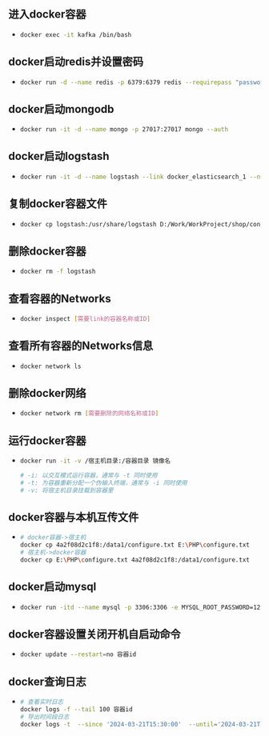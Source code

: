 ## 进入docker容器

* ```bash
  docker exec -it kafka /bin/bash
  ```

## docker启动redis并设置密码

* ```bash
  docker run -d --name redis -p 6379:6379 redis --requirepass "password"
  ```

## docker启动mongodb

* ```bash
  docker run -it -d --name mongo -p 27017:27017 mongo --auth
  ```

## docker启动logstash

* ```bash
  docker run -it -d --name logstash --link docker_elasticsearch_1 --net docker_default -v D:\File\ProjectFile\Resource\elk\logstash\pipeline:/usr/share/logstash/pipeline -v D:\File\ProjectFile\Resource\elk\logstash\config\logstash.yml:/usr/share/logstash/config/logstash.yml -v D:\Work\IdeaWorkSpace\learn\fearless-admin\log:/usr/share/logstash/logs -p 4560:4560 logstash:7.16.1
  ```

## 复制docker容器文件

* ```bash
  docker cp logstash:/usr/share/logstash D:/Work/WorkProject/shop/configuration/logstash
  ```

## 删除docker容器

* ```bash
  docker rm -f logstash
  ```

## 查看容器的Networks

* ```bash
  docker inspect [需要link的容器名称或ID]
  ```

## 查看所有容器的Networks信息

* ```bash
  docker network ls
  ```

## 删除docker网络

* ```bash
  docker network rm [需要删除的网络名称或ID]
  ```

## 运行docker容器

* ```bash
  docker run -it -v /宿主机目录:/容器目录 镜像名
  
  # -i: 以交互模式运行容器，通常与 -t 同时使用
  # -t: 为容器重新分配一个伪输入终端，通常与 -i 同时使用
  # -v: 将宿主机目录挂载到容器里
  ```

## docker容器与本机互传文件

* ```bash
  # docker容器->宿主机
  docker cp 4a2f08d2c1f8:/data1/configure.txt E:\PHP\configure.txt
  # 宿主机->docker容器
  docker cp E:\PHP\configure.txt 4a2f08d2c1f8:/data1/configure.txt
  ```

## docker启动mysql

* ```bash
  docker run -itd --name mysql -p 3306:3306 -e MYSQL_ROOT_PASSWORD=123456 mysql
  ```

## docker容器设置关闭开机自启动命令

* ```bash
  docker update --restart=no 容器id
  ```

## docker查询日志

* ```bash
  # 查看实时日志
  docker logs -f --tail 100 容器id
  # 导出时间段日志
  docker logs -t  --since '2024-03-21T15:30:00'  --until='2024-03-21T16:00:00' 容器id > log.txt
